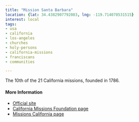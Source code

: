 ```yaml
---
title: "Mission Santa Barbara"
location: {lat: 34.4382907792083, lng: -119.714078531515}
interest: local
tags:
- usa
- california
- los-angeles
- churches
- holy-persons
- california-missions
- franciscans
- communities

---
```



The 10th of the 21 California missions, founded in 1786.

#### More Information

* [Official site](http://www.santabarbaramission.org/)
* [California Missions Foundation page](https://californiamissionsfoundation.org/mission-santa-barbara/)
* [Missions California page](https://www.missionscalifornia.com/missions/santa-barbara/)





